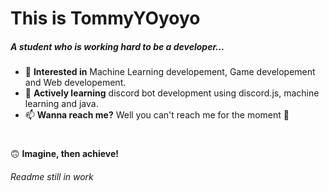 # This is TommyYOyoyo

##### A student who is working hard to be a developer...

- 👀 **Interested in** Machine Learning developement, Game developement and Web developement.
- 🌱 **Actively learning** discord bot development using discord.js, machine learning and java.
- 📫 **Wanna reach me?** Well you can't reach me for the moment 🥲

#

🙃 **Imagine, then achieve!**

###### Readme still in work
<!---
TommyYOyoyo/TommyYOyoyo is a ✨ special ✨ repository because its `README.md` (this file) appears on your GitHub profile.
You can click the Preview link to take a look at your changes.
--->

